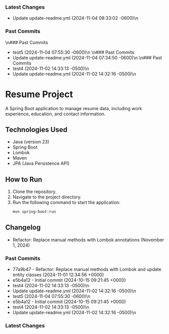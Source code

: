 ### Latest Changes
- Update update-readme.yml (2024-11-04 08:33:02 -0600)\n
### Past Commits
\n### Past Commits
- test5 (2024-11-04 07:55:30 -0600)\n
\n### Past Commits
- Update update-readme.yml (2024-11-04 07:34:50 -0600)\n
\n### Past Commits
- test4 (2024-11-02 14:33:13 -0500)\n
- Update update-readme.yml (2024-11-02 14:32:16 -0500)\n
# Resume Project

A Spring Boot application to manage resume data, including work experience, education, and contact information.

## Technologies Used
- Java (version 23)
- Spring Boot
- Lombok
- Maven
- JPA (Java Persistence API)

## How to Run
1. Clone the repository.
2. Navigate to the project directory.
3. Run the following command to start the application:
   ```bash
   mvn spring-boot:run

## Changelog
- Refactor: Replace manual methods with Lombok annotations (November 1, 2024)

### Past Commits
- 77a9b47 - Refactor: Replace manual methods with Lombok and update entity classes (2024-11-01 12:34:56 +0000)
- e5b4a12 - Initial commit (2024-10-15 09:21:45 +0000)
- test4 (2024-11-02 14:33:13 -0500)\n
- Update update-readme.yml (2024-11-02 14:32:16 -0500)\n
- test5 (2024-11-04 07:55:30 -0600)\n
- e5b4a12 - Initial commit (2024-10-15 09:21:45 +0000)
- test4 (2024-11-02 14:33:13 -0500)\n
- Update update-readme.yml (2024-11-02 14:32:16 -0500)\n
### Latest Changes
